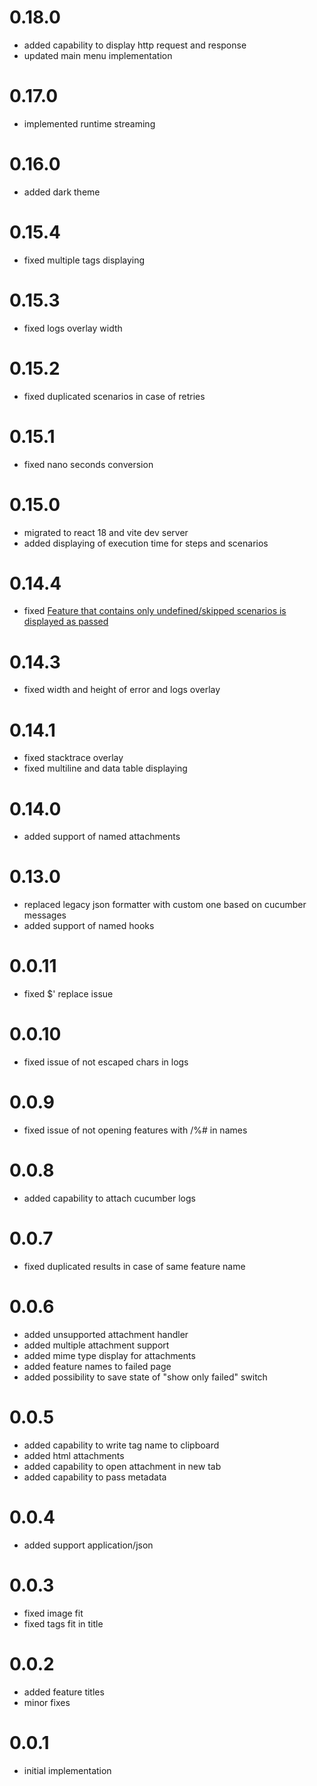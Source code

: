 # 0.18.0
- added capability to display http request and response
- updated main menu implementation

# 0.17.0
- implemented runtime streaming

# 0.16.0
- added dark theme

# 0.15.4
- fixed multiple tags displaying

# 0.15.3
- fixed logs overlay width

# 0.15.2
- fixed duplicated scenarios in case of retries

# 0.15.1
- fixed nano seconds conversion

# 0.15.0
- migrated to react 18 and vite dev server
- added displaying of execution time for steps and scenarios
  
# 0.14.4
- fixed [Feature that contains only undefined/skipped scenarios is displayed as passed](https://github.com/qavajs/html-formatter/issues/36)

# 0.14.3
- fixed width and height of error and logs overlay

# 0.14.1
- fixed stacktrace overlay
- fixed multiline and data table displaying

# 0.14.0
- added support of named attachments

# 0.13.0
- replaced legacy json formatter with custom one based on cucumber messages
- added support of named hooks

# 0.0.11
- fixed $' replace issue

# 0.0.10
- fixed issue of not escaped chars in logs

# 0.0.9
- fixed issue of not opening features with /%# in names

# 0.0.8
- added capability to attach cucumber logs

# 0.0.7
- fixed duplicated results in case of same feature name

# 0.0.6
- added unsupported attachment handler
- added multiple attachment support
- added mime type display for attachments
- added feature names to failed page
- added possibility to save state of "show only failed" switch

# 0.0.5
- added capability to write tag name to clipboard
- added html attachments
- added capability to open attachment in new tab
- added capability to pass metadata       

# 0.0.4
- added support application/json

# 0.0.3
- fixed image fit
- fixed tags fit in title

# 0.0.2
- added feature titles
- minor fixes

# 0.0.1
- initial implementation
